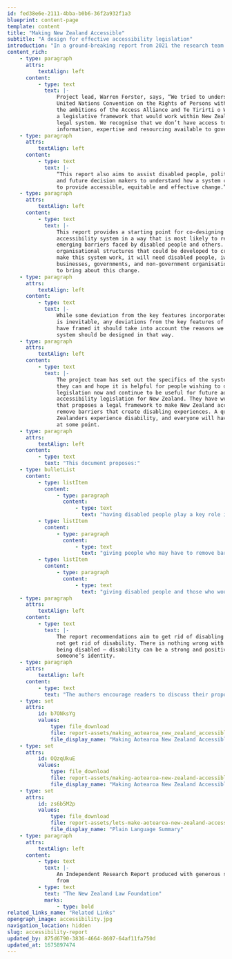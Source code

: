 ```yaml
---
id: fed38e6e-2111-4bba-b0b6-36f2a932f1a3
blueprint: content-page
template: content
title: "Making New Zealand Accessible"
subtitle: "A design for effective accessibility legislation"
introduction: "In a ground-breaking report from 2021 the research team of Warren Forster, Tom Barraclough and Curtis Barnes set out to design legislation that would be effective in identifying and removing barriers that cause disabling experiences for so many of our people. They recognise that this is a once in a generation opportunity for our law and policy makers to develop a regulatory system to bring about this change."
content_rich:
    - type: paragraph
      attrs:
          textAlign: left
      content:
          - type: text
            text: |-
                Project lead, Warren Forster, says, “We tried to understand the
                United Nations Convention on the Rights of Persons with Disabilities,
                the ambitions of the Access Alliance and Te Tirirti o Waitangi to create
                a legislative framework that would work within New Zealand’s particular
                legal system. We recognise that we don’t have access to the
                information, expertise and resourcing available to government.
    - type: paragraph
      attrs:
          textAlign: left
      content:
          - type: text
            text: |-
                “This report also aims to assist disabled people, political leaders,
                and future decision makers to understand how a system could be designed
                to provide accessible, equitable and effective change.”
    - type: paragraph
      attrs:
          textAlign: left
      content:
          - type: text
            text: |-
                This report provides a starting point for co-designing the future
                accessibility system in a way that is most likely to remove known and
                emerging barriers faced by disabled people and others. It sets out the
                organisational structures that could be developed to create this. To
                make this system work, it will need disabled people, iwi groups,
                businesses, governments, and non-government organisations to collaborate
                to bring about this change.
    - type: paragraph
      attrs:
          textAlign: left
      content:
          - type: text
            text: |-
                While some deviation from the key features incorporated in our system
                is inevitable, any deviations from the key features of the system as we
                have framed it should take into account the reasons we give for why the
                system should be designed in that way.
    - type: paragraph
      attrs:
          textAlign: left
      content:
          - type: text
            text: |-
                The project team has set out the specifics of the system as much as
                they can and hope it is helpful for people wishing to develop
                legislation now and continue to be useful for future advocates of
                accessibility legislation for New Zealand. They have written a report
                that proposes a legal framework to make New Zealand accessible for and
                remove barriers that create disabling experiences. A quarter of New
                Zealanders experience disability, and everyone will have an impairment
                at some point.
    - type: paragraph
      attrs:
          textAlign: left
      content:
          - type: text
            text: "This document proposes:"
    - type: bulletList
      content:
          - type: listItem
            content:
                - type: paragraph
                  content:
                      - type: text
                        text: "having disabled people play a key role in identifying and removing barriers"
          - type: listItem
            content:
                - type: paragraph
                  content:
                      - type: text
                        text: "giving people who may have to remove barriers a chance to comment"
          - type: listItem
            content:
                - type: paragraph
                  content:
                      - type: text
                        text: "giving disabled people and those who would need to comply with the framework a chance to discuss how the law should work."
    - type: paragraph
      attrs:
          textAlign: left
      content:
          - type: text
            text: |-
                The report recommendations aim to get rid of disabling experiences,
                not get rid of disability. There is nothing wrong with disability or
                being disabled – disability can be a strong and positive part of
                someone’s identity.
    - type: paragraph
      attrs:
          textAlign: left
      content:
          - type: text
            text: "The authors encourage readers to discuss their proposal with your whanau and friends, and consider if you support it."
    - type: set
      attrs:
          id: b7ONksYg
          values:
              type: file_download
              file: report-assets/making_aotearoa_new_zealand_accessible_report_30_sep_2021_.pdf
              file_display_name: "Making Aotearoa New Zealand Accessible"
    - type: set
      attrs:
          id: OQzqUkuE
          values:
              type: file_download
              file: report-assets/making-aotearoa-new-zealand-accessible.docx
              file_display_name: "Making Aotearoa New Zealand Accessible"
    - type: set
      attrs:
          id: zs6b5M2p
          values:
              type: file_download
              file: report-assets/lets-make-aotearoa-new-zealand-accessible-for-all.docx
              file_display_name: "Plain Language Summary"
    - type: paragraph
      attrs:
          textAlign: left
      content:
          - type: text
            text: |-
                An Independent Research Report produced with generous support
                from
          - type: text
            text: "The New Zealand Law Foundation"
            marks:
                - type: bold
related_links_name: "Related Links"
opengraph_image: accessibility.jpg
navigation_location: hidden
slug: accessibility-report
updated_by: 875d6790-3836-4664-8607-64af11fa750d
updated_at: 1675897474
---
```

